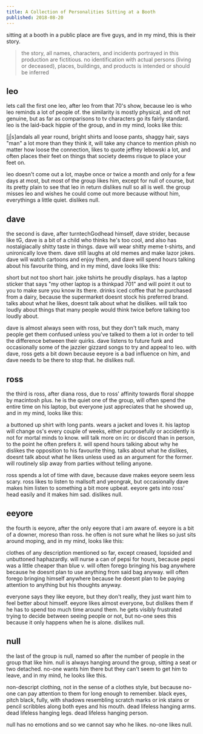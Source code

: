 ```yaml
---
title: A Collection of Personalities Sitting at a Booth
published: 2018-08-20
---
```


sitting at a booth in a public place are five guys, and in my mind, this is their story.

> the story, all names, characters, and incidents portrayed in this production are fictitious. no identification with actual persons (living or deceased), places, buildings, and products is intended or should be inferred

## leo

lets call the first one leo, after leo from that 70's show, because leo is who leo reminds a lot of people of. the similarity is mostly physical, and oft not genuine, but as far as comparisons to tv characters go its fairly standard. leo is the laid-back hippie of the group, and in my mind, looks like this:

[j|s]andals all year round, bright shirts and loose pants, shaggy hair, says "man" a lot more than they think it, will take any chance to mention phish no matter how loose the connection, likes to quote jeffrey lebowski a lot, and often places their feet on things that society deems risque to place your feet on.

leo doesn't come out a lot, maybe once or twice a month and only for a few days at most, but most of the group likes him, except for null of course, but its pretty plain to see that leo in return dislikes null so all is well. the group misses leo and wishes he could come out more because without him, everythings a little quiet. dislikes null.

## dave

the second is dave, after turntechGodhead himself, dave strider, because like tG, dave is a bit of a child who thinks he's too cool, and also has nostalgiacally shitty taste in things. dave will wear shitty meme t-shirts, and unironically love them. dave still laughs at old memes and make lazor jokes. dave will watch cartoons and enjoy them, and dave will spend hours talking about his favourite thing, and in my mind, dave looks like this:

short but not too short hair. joke tshirts he proudly displays. has a laptop sticker that says "my other laptop is a thinkpad 701" and will point it out to you to make sure you know its there. drinks iced coffee that he purchased from a dairy, because the supermarket doesnt stock his preferred brand. talks about what he likes, doesnt talk about what he dislikes. will talk too loudly about things that many people would think twice before talking too loudly about.

dave is almost always seen with ross, but they don't talk much, many people get them confused unless you've talked to them a lot in order to tell the difference between their quirks. dave listens to future funk and occasionally some of the jazzier gizzard songs to try and appeal to leo. with dave, ross gets a bit down because eeyore is a bad influence on him, and dave needs to be there to stop that. he dislikes null.

## ross

the third is ross, after diana ross, due to ross' affinity towards floral shoppe by macintosh plus. he is the quiet one of the group, will often spend the entire time on his laptop, but everyone just appreciates that he showed up, and in my mind, looks like this:

a buttoned up shirt with long pants. wears a jacket and loves it. his laptop will change os's every couple of weeks, either purposefully or accidently is not for mortal minds to know. will talk more on irc or discord than in person, to the point he often prefers it. will spend hours talking about why he dislikes the opposition to his favourite thing. talks about what he dislikes, doesnt talk about what he likes unless used as an argument for the former. will routinely slip away from parties without telling anyone.

ross spends a lot of time with dave, because dave makes eeyore seem less scary. ross likes to listen to mallsoft and yeongrak, but occasionally dave makes him listen to something a bit more upbeat. eeyore gets into ross' head easily and it makes him sad. dislikes null.

## eeyore

the fourth is eeyore, after the only eeyore that i am aware of. eeyore is a bit of a downer, moreso than ross. he often is not sure what he likes so just sits around moping, and in my mind, looks like this:

clothes of any description mentioned so far, except creased, lopsided and unbuttoned haphazardly. will nurse a can of pepsi for hours, because pepsi was a little cheaper than blue v. will often forego bringing his bag anywhere because he doesnt plan to use anything from said bag anyway. will often forego bringing himself anywhere because he doesnt plan to be paying attention to anything but his thoughts anyway.

everyone says they like eeyore, but they don't really, they just want him to feel better about himself. eeyore likes almost everyone, but dislikes them if he has to spend too much time around them. he gets visibly frustrated trying to decide between seeing people or not, but no-one sees this because it only happens when he is alone. dislikes null.

## null

the last of the group is null, named so after the number of people in the group that like him. null is always hanging around the group, sitting a seat or two detached. no-one wants him there but they can't seem to get him to leave, and in my mind, he looks like this.

non-descript clothing, not in the sense of a clothes style, but because no-one can pay attention to them for long enough to remember. black eyes, pitch black, fully, with shadows resembling scratch marks or ink stains or pencil scribbles along both eyes and his mouth. dead lifeless hanging arms. dead lifeless hanging legs. dead lifeless hanging person.

null has no emotions and so we cannot say who he likes. no-one likes null.
